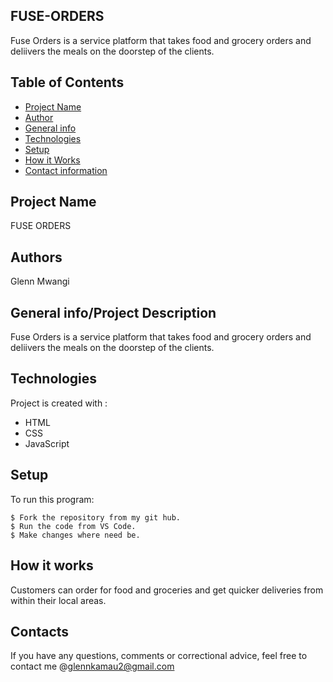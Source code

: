 ## FUSE-ORDERS
Fuse Orders is a service platform that takes food and grocery orders and deliivers the meals on the doorstep of the  clients.

## Table of Contents
* [Project Name](#Project)
* [Author](#Author)
* [General info](#general-info)
* [Technologies](#technologies)
* [Setup](#setup)
* [How it Works](#instructions)
* [Contact information](#contacts)

## Project Name
FUSE ORDERS

## Authors
Glenn Mwangi

## General info/Project Description
Fuse Orders is a service platform that takes food and grocery orders and deliivers the meals on the doorstep of the  clients.

## Technologies
Project is created with :
* HTML
* CSS
* JavaScript

## Setup
To run this program:

```
$ Fork the repository from my git hub.
$ Run the code from VS Code.
$ Make changes where need be.
```
## How it works
Customers can order for food and groceries and get quicker deliveries from within their local areas.

## Contacts
If you have any questions, comments or correctional advice, feel free to contact me @glennkamau2@gmail.com

